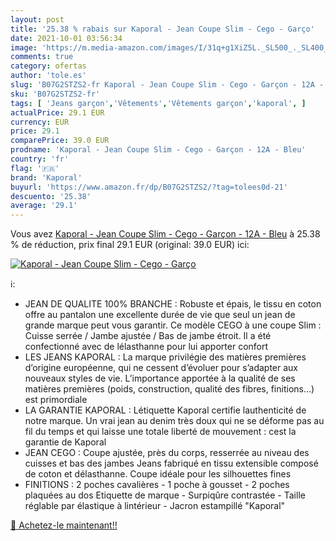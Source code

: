 ```yaml
---
layout: post
title: '25.38 % rabais sur Kaporal - Jean Coupe Slim - Cego - Garço'
date: 2021-10-01 03:56:34
image: 'https://m.media-amazon.com/images/I/31q+g1XiZ5L._SL500_._SL400_.jpg'
comments: true
category: ofertas
author: 'tole.es'
slug: 'B07G2STZS2-fr Kaporal - Jean Coupe Slim - Cego - Garçon - 12A - Bleu'
sku: 'B07G2STZS2-fr'
tags: [ 'Jeans garçon','Vêtements','Vêtements garçon','kaporal', ]
actualPrice: 29.1 EUR
currency: EUR
price: 29.1
comparePrice: 39.0 EUR
prodname: 'Kaporal - Jean Coupe Slim - Cego - Garçon - 12A - Bleu'
country: 'fr'
flag: '🇫🇷'
brand: 'Kaporal'
buyurl: 'https://www.amazon.fr/dp/B07G2STZS2/?tag=tolees0d-21'
descuento: '25.38'
average: '29.1'
---
```


Vous avez [Kaporal - Jean Coupe Slim - Cego - Garçon - 12A - Bleu](https://www.amazon.fr/dp/B07G2STZS2/?tag=tolees0d-21)  à  25.38 % de réduction, prix final  29.1 EUR (original: 39.0 EUR) ici:

[![Kaporal - Jean Coupe Slim - Cego - Garço](https://m.media-amazon.com/images/I/31q+g1XiZ5L._SL500_._SL400_.jpg)](https://www.amazon.fr/dp/B07G2STZS2/?tag=tolees0d-21)

ℹ️:

- JEAN DE QUALITE 100% BRANCHE : Robuste et épais, le tissu en coton offre au pantalon une excellente durée de vie que seul un jean de grande marque peut vous garantir. Ce modèle CEGO à une coupe Slim : Cuisse serrée / Jambe ajustée / Bas de jambe étroit. Il a été confectionné avec de lélasthanne pour lui apporter confort
- LES JEANS KAPORAL : La marque privilégie des matières premières d’origine européenne, qui ne cessent d’évoluer pour s’adapter aux nouveaux styles de vie. L’importance apportée à la qualité de ses matières premières (poids, construction, qualité des fibres, finitions…) est primordiale
- LA GARANTIE KAPORAL : Létiquette Kaporal certifie lauthenticité de notre marque. Un vrai jean au denim très doux qui ne se déforme pas au fil du temps et qui laisse une totale liberté de mouvement : cest la garantie de Kaporal
- JEAN CEGO : Coupe ajustée, près du corps, resserrée au niveau des cuisses et bas des jambes Jeans fabriqué en tissu extensible composé de coton et délasthanne. Coupe idéale pour les silhouettes fines
- FINITIONS : 2 poches cavalières - 1 poche à gousset - 2 poches plaquées au dos Etiquette de marque - Surpiqûre contrastée - Taille réglable par élastique à lintérieur - Jacron estampillé "Kaporal"

[🛒 Achetez-le maintenant!!](https://www.amazon.fr/dp/B07G2STZS2/?tag=tolees0d-21)
